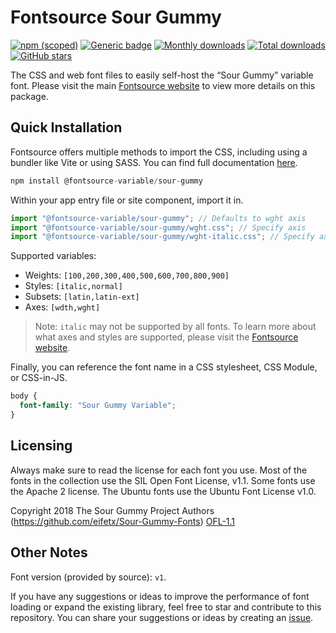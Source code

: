# Fontsource Sour Gummy

[![npm (scoped)](https://img.shields.io/npm/v/@fontsource-variable/sour-gummy?color=brightgreen)](https://www.npmjs.com/package/@fontsource-variable/sour-gummy) [![Generic badge](https://img.shields.io/badge/fontsource-passing-brightgreen)](https://github.com/fontsource/fontsource) [![Monthly downloads](https://badgen.net/npm/dm/@fontsource-variable/sour-gummy)](https://github.com/fontsource/fontsource) [![Total downloads](https://badgen.net/npm/dt/@fontsource-variable/sour-gummy)](https://github.com/fontsource/fontsource) [![GitHub stars](https://img.shields.io/github/stars/fontsource/fontsource.svg?style=social&label=Star)](https://github.com/fontsource/fontsource/stargazers)

The CSS and web font files to easily self-host the “Sour Gummy” variable font. Please visit the main [Fontsource website](https://fontsource.org/fonts/sour-gummy) to view more details on this package.

## Quick Installation

Fontsource offers multiple methods to import the CSS, including using a bundler like Vite or using SASS. You can find full documentation [here](https://fontsource.org/docs/getting-started/introduction).

```javascript
npm install @fontsource-variable/sour-gummy
```

Within your app entry file or site component, import it in.

```javascript
import "@fontsource-variable/sour-gummy"; // Defaults to wght axis
import "@fontsource-variable/sour-gummy/wght.css"; // Specify axis
import "@fontsource-variable/sour-gummy/wght-italic.css"; // Specify axis and style
```

Supported variables:
- Weights: `[100,200,300,400,500,600,700,800,900]`
- Styles: `[italic,normal]`
- Subsets: `[latin,latin-ext]`
- Axes: `[wdth,wght]`

> Note: `italic` may not be supported by all fonts. To learn more about what axes and styles are supported, please visit the [Fontsource website](https://fontsource.org/fonts/sour-gummy).

Finally, you can reference the font name in a CSS stylesheet, CSS Module, or CSS-in-JS.

```css
body {
  font-family: "Sour Gummy Variable";
}
```

## Licensing
Always make sure to read the license for each font you use. Most of the fonts in the collection use the SIL Open Font License, v1.1. Some fonts use the Apache 2 license. The Ubuntu fonts use the Ubuntu Font License v1.0.

Copyright 2018 The Sour Gummy Project Authors (https://github.com/eifetx/Sour-Gummy-Fonts)
[OFL-1.1](https://openfontlicense.org)

## Other Notes
Font version (provided by source): `v1`.

If you have any suggestions or ideas to improve the performance of font loading or expand the existing library, feel free to star and contribute to this repository. You can share your suggestions or ideas by creating an [issue](https://github.com/fontsource/fontsource/issues).